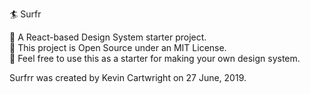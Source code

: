 🏄 Surfr

🌊 A React-based Design System starter project.<br/>
🌊 This project is Open Source under an MIT License.<br/>
🌊 Feel free to use this as a starter for making your own design system.<br/>

Surfrr was created by Kevin Cartwright on 27 June, 2019.